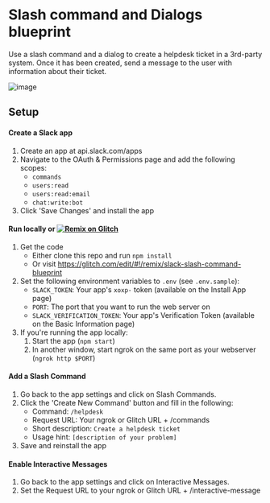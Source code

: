 # Slash command and Dialogs blueprint

Use a slash command and a dialog to create a helpdesk ticket in a 3rd-party system. Once it has been created, send a message to the user with information about their ticket.

![image](https://user-images.githubusercontent.com/700173/30929350-154b1684-a373-11e7-9d38-b1b9ae116fb3.png)

## Setup

#### Create a Slack app

1. Create an app at api.slack.com/apps
1. Navigate to the OAuth & Permissions page and add the following scopes:
    * `commands`
    * `users:read`
    * `users:read:email`
    * `chat:write:bot`
1. Click 'Save Changes' and install the app

#### Run locally or [![Remix on Glitch](https://cdn.glitch.com/2703baf2-b643-4da7-ab91-7ee2a2d00b5b%2Fremix-button.svg)](https://glitch.com/edit/#!/remix/slack-slash-command-blueprint)
1. Get the code
    * Either clone this repo and run `npm install`
    * Or visit https://glitch.com/edit/#!/remix/slack-slash-command-blueprint
1. Set the following environment variables to `.env` (see `.env.sample`):
    * `SLACK_TOKEN`: Your app's `xoxp-` token (available on the Install App page)
    * `PORT`: The port that you want to run the web server on
    * `SLACK_VERIFICATION_TOKEN`: Your app's Verification Token (available on the Basic Information page)
1. If you're running the app locally:
    1. Start the app (`npm start`)
    1. In another window, start ngrok on the same port as your webserver (`ngrok http $PORT`)

#### Add a Slash Command
1. Go back to the app settings and click on Slash Commands.
1. Click the 'Create New Command' button and fill in the following:
    * Command: `/helpdesk`
    * Request URL: Your ngrok or Glitch URL + /commands
    * Short description: `Create a helpdesk ticket`
    * Usage hint: `[description of your problem]`
1. Save and reinstall the app

#### Enable Interactive Messages
1. Go back to the app settings and click on Interactive Messages.
1. Set the Request URL to your ngrok or Glitch URL + /interactive-message
